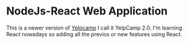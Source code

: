 # NodeJs-React Web Application

This is a newer version of [Yelpcamp](https://github.com/abhagsain/yelpcamp) I call it YelpCamp 2.0. I'm learning React nowadays so adding all the previos or new features using React.
